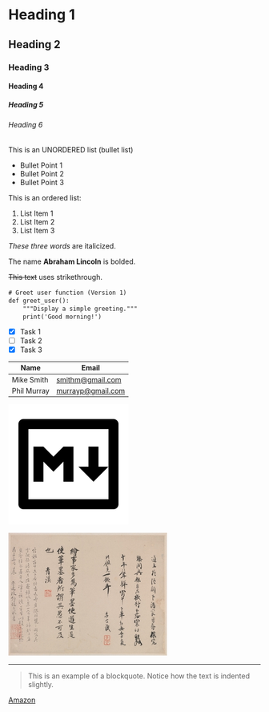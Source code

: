 
<!-- Headings -->
# Heading 1
## Heading 2
### Heading 3
#### Heading 4
##### Heading 5
###### Heading 6

<!-- Unordered list -->
This is an UNORDERED list (bullet list)
- Bullet Point 1
- Bullet Point 2
- Bullet Point 3


<!-- Ordered list -->
This is an ordered list:

1. List Item 1
2. List Item 2
3. List Item 3


<!-- Italics -->
*These three words* are italicized.

<!-- Bold -->
The name **Abraham Lincoln** is bolded.

<!-- Strikethrough -->
~~This text~~ uses strikethrough.

```
# Greet user function (Version 1)
def greet_user():
    """Display a simple greeting."""
    print('Good morning!')
```

<!-- Task List -->
* [x] Task 1
* [ ] Task 2
* [x] Task 3

<!-- Tables -->
| Name        | Email             |
| -------     | ----------------  |
| Mike Smith  | smithm@gmail.com  |
| Phil Murray | murrayp@gmail.com |

<!-- Images -->
![Markdown logo](markdown_logo.png)

![Sample image](chinese.jpg)

<!-- Horizontal rule -->
---

<!-- Blockquote -->
> This is an example of a blockquote. Notice how the text is indented slightly.

<!-- Hyperlinks -->
[Amazon](http://www.amazon.com)
